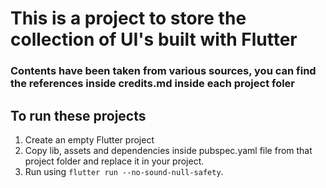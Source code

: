 # This is a project to store the collection of UI's built with Flutter 
### Contents have been taken from various sources, you can find the references inside credits.md inside each project foler

## To run these projects
1. Create an empty Flutter project
2. Copy lib, assets and dependencies inside pubspec.yaml file from that project folder and replace it in your project.
3. Run using ```flutter run --no-sound-null-safety```.
